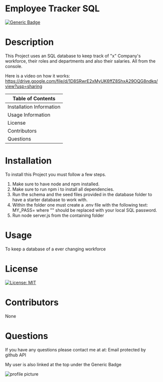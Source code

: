 
  # Employee Tracker SQL

  [![Generic Badge](https://img.shields.io/badge/User-Andres%20Long-red.svg)](https://github.com/AndresLong01)
    
  # Description
    
  This Project uses an SQL database to keep track of "x" Company's workforce, their roles and departments and also their salaries. All from the console.

  Here is a video on how it works: https://drive.google.com/file/d/1D8SRwrE2xMyUK6ffZ8ShxA29OQG8ndkq/view?usp=sharing
    
  Table of Contents |
  ----------------- |
  Installation Information |
  Usage Information |
  License |
  Contributors |
  Questions |
    
  # Installation
  To install this Project you must follow a few steps. 

  1. Make sure to have node and npm installed.
  2. Make sure to run npm i to install all dependencies.
  3. Run the schema and the seed files provided in the database folder to have a starter database to work with.
  4. Within the folder one must create a .env file with the following text: MY_PASS=<your password> where "<your password>" should be replaced with your local SQL password.
  5. Run node server.js from the containing folder
    
  # Usage
  To keep a database of a ever changing workforce
    
  # License
  [![License: MIT](https://img.shields.io/badge/License-MIT-yellow.svg)](https://opensource.org/licenses/MIT)
    
  # Contributors
  None
    
  # Questions
  If you have any questions please contact me at at: Email protected by github API
    
  My user is also linked at the top under the Generic Badge
    
  ![profile picture](https://avatars3.githubusercontent.com/u/58584090?v=4' "Profile Picture")
  